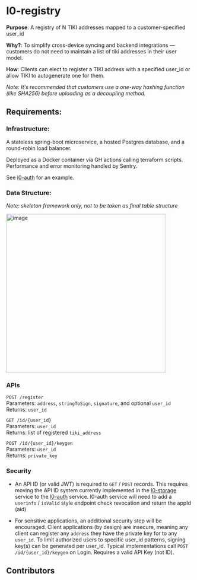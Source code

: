 # l0-registry

**Purpose**: A registry of N TIKI addresses mapped to a customer-specified user_id 

**Why?**: To simplify cross-device syncing and backend integrations —customers do not need to maintain a list of tiki addresses in their user model.

**How**: Clients can elect to register a TIKI address with a specified user_id or allow TIKI to autogenerate one for them. 

*Note: It's recommended that customers use a one-way hashing function (like SHA256) before uploading as a decoupling method.* 


## Requirements:
### Infrastructure:
A stateless spring-boot microservice, a hosted Postgres database,  and a round-robin load balancer. 

Deployed as a Docker container via GH actions calling terraform scripts. Performance and error monitoring handled by Sentry. 

See [l0-auth](https://github.com/tiki/l0-auth) for an example. 

### Data Structure:
*Note: skeleton framework only, not to be taken as final table structure*

<img width="429" alt="image" src="https://user-images.githubusercontent.com/3769672/211176045-162ab542-8380-4603-af46-425aaa64f424.png">

### APIs  
`POST /register`  
Parameters: `address`, `stringToSign`, `signature`, and optional `user_id`  
Returns: `user_id`

`GET /id/{user_id}`  
Parameters: `user_id`  
Returns: list of registered `tiki_address`

`POST /id/{user_id}/keygen`  
Parameters: `user_id`  
Returns: `private_key`

### Security 
- An API ID (or valid JWT) is required to `GET` / `POST` records. This requires moving the API ID system currently implemented in the [l0-storage](http://github.com/tiki/l0-storage) service to the [l0-auth](http://github.com/tiki/l0-auth) service. l0-auth service will need to add a `userinfo` / `isValid` style endpoint check revocation and return the appId (aid)

- For sensitive applications, an additional security step will be encouraged. Client applications (by design) are insecure, meaning any client can register any `address` they have the private key for to any `user_id`. To limit authorized users to specific user_id patterns, signing key(s) can be generated per user_id. Typical implementations call `POST /id/{user_id}/keygen` on Login. Requires a valid API Key (not ID).

## Contributors

<!-- ALL-CONTRIBUTORS-LIST:START - Do not remove or modify this section -->
<!-- prettier-ignore-start -->
<!-- markdownlint-disable -->

<!-- markdownlint-restore -->
<!-- prettier-ignore-end -->

<!-- ALL-CONTRIBUTORS-LIST:END
